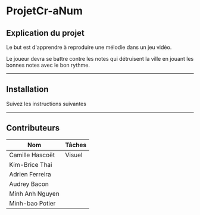 # ProjetCr-aNum

## Explication du projet

Le but est d'apprendre à reproduire une mélodie dans un jeu vidéo.

Le joueur devra se battre contre les notes qui détruisent la ville en jouant les bonnes notes avec le bon rythme.

***
## Installation

Suivez les instructions suivantes

***
## Contributeurs

|Nom                   |Tâches     |
|----------------------|-----------|
|Camille Hascoët       |Visuel     |
|Kim-Brice Thai        |           |
|Adrien Ferreira       |           |
|Audrey Bacon          |           |
|Minh Anh Nguyen       |           |
|Minh-bao Potier       |           |